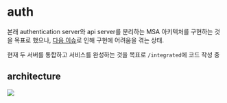 # auth
본래 authentication server와 api server를 분리하는 MSA 아키텍처를 구현하는 것을 목표로 했으나, [다음 이슈](https://github.com/njsh4261/auth/issues/6)로 인해 구현에 어려움을 겪는 상태.

현재 두 서버를 통합하고 서비스를 완성하는 것을 목표로 `/integrated`에 코드 작성 중

## architecture
![](https://github.com/njsh4261/auth/blob/main/architecture_simple.drawio.png)
